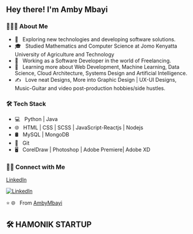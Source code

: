 <h2> Hey there! I'm Amby Mbayi</h2>

<h3> 👨🏻‍💻 About Me </h3>

- 🤔 &nbsp; Exploring new technologies and developing software solutions.
- 🎓 &nbsp; Studied  Mathematics and Computer Science  at Jomo Kenyatta University of Agriculture and Technology
- 💼 &nbsp; Working as a Software Developer in the world of Freelancing.
- 🌱 &nbsp; Learning more about Web Development, Machine Learning, Data Science, Cloud Architecture, Systems Design and Artificial Intelligence.
- ✍️ &nbsp; Love neat Designs, More into Graphic Design | UX-UI Designs, Music-Guitar and video post-production hobbies/side hustles.

<h3>🛠 Tech Stack</h3>

- 💻 &nbsp; Python | Java
- 🌐 &nbsp; HTML | CSS | SCSS | JavaScript-Reactjs |  Nodejs 
- 🛢 &nbsp; MySQL | MongoDB
- 🔧 &nbsp; Git 
- 🖥 &nbsp; CorelDraw | Photoshop | Adobe Premiere| Adobe XD 



<h3> 🤝🏻 Connect with Me </h3>

<p align="center">

<a href="https://www.linkedin.com/in/ambrose-mbayi-6a2882120">LinkedIn</a>


<a href="https://www.linkedin.com/in/ambrose-mbayi-6a2882120"><img alt="LinkedIn" src="https://img.shields.io/badge/LinkedIn-Ambrose%20Mbayi-blue"></a>

</p>

⭐️ 🌐 &nbsp; From [AmbyMbayi](https://github.com/AmbyMbayi/)

<h2>🛠 HAMONIK STARTUP</h2>
